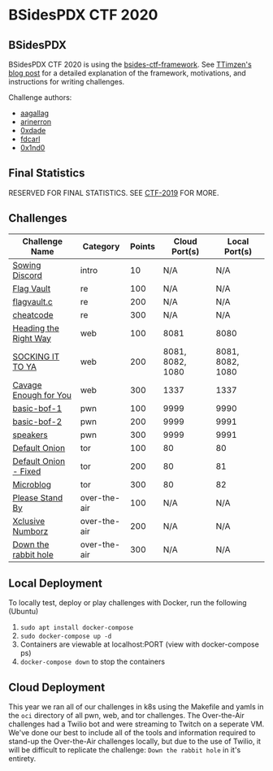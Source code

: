 # BSidesPDX CTF 2020

## BSidesPDX

BSidesPDX CTF 2020 is using the [bsides-ctf-framework](https://github.com/BSidesPDX/bsides-ctf-framework). See [TTimzen's blog post](https://www.tophertimzen.com/blog/BSidesPDXCTFFramework/) for a detailed explanation of the framework, motivations, and instructions for writing challenges.

Challenge authors:
- [aagallag](https://twitter.com/aagallag)
- [arinerron](https://twitter.com/arinerron)
- [0xdade](https://twitter.com/0xdade)
- [fdcarl](https://twitter.com/fdcarl)
- [0x1nd0](https://twitter.com/0x1nd0)


## Final Statistics

RESERVED FOR FINAL STATISTICS. SEE [CTF-2019](https://github.com/BSidesPDX/CTF-2019/edit/master/README.md) FOR MORE.

## Challenges

| Challenge Name                                                 | Category      | Points | Cloud Port(s)       | Local Port(s)       |
| -------------------------------------------------------------- | ------------- | ------ | ------------------- | ------------------- |
| [Sowing Discord](intro/)                                       | intro         | 10     | N/A                 | N/A                 |
| [Flag Vault](re/100-flagvault/)                                | re            | 100    | N/A                 | N/A                 |
| [flagvault.c](re/200-flagvault.c/)                             | re            | 200    | N/A                 | N/A                 |
| [cheatcode](re/300-cheatcode/)                                 | re            | 300    | N/A                 | N/A                 |
| [Heading the Right Way](web/100-heading-the-right-way/)        | web           | 100    | 8081                | 8080                |
| [SOCKING IT TO YA](web/200-socking-it-to-ya/)                  | web           | 200    | 8081, 8082, 1080    | 8081, 8082, 1080    |
| [Cavage Enough for You](web/300-cavage-enough-for-you/)        | web           | 300    | 1337                | 1337                |
| [basic-bof-1](pwn/100-basic-bof-1/)                            | pwn           | 100    | 9999                | 9990                |
| [basic-bof-2](pwn/200-basic-bof-2/)                            | pwn           | 200    | 9999                | 9991                |
| [speakers](pwn/300-speakers/)                                  | pwn           | 300    | 9999                | 9991                |
| [Default Onion](tor/100-default-onion/)                        | tor           | 100    | 80                  | 80                  |
| [Default Onion - Fixed](tor/200-default-onion-fixed/)          | tor           | 200    | 80                  | 81                  |
| [Microblog](tor/300-microblog/)                                | tor           | 300    | 80                  | 82                  |
| [Please Stand By](over-the-air/100-Please-Stand-By/)           | over-the-air  | 100    | N/A                 | N/A                 |
| [Xclusive Numborz](over-the-air/200-Xclusive-numborz/)         | over-the-air  | 200    | N/A                 | N/A                 |
| [Down the rabbit hole](over-the-air/300-Down-the-rabbit-hole/) | over-the-air  | 300    | N/A                 | N/A                 |


## Local Deployment

To locally test, deploy or play challenges with Docker, run the following (Ubuntu)

1. `sudo apt install docker-compose`
2. `sudo docker-compose up -d`
3. Containers are viewable at localhost:PORT (view with docker-compose ps)
4. `docker-compose down` to stop the containers


## Cloud Deployment

This year we ran all of our challenges in k8s using the Makefile and yamls in the `oci` directory of all pwn, web, and tor challenges.  The Over-the-Air challenges had a Twilio bot and were streaming to Twitch on a seperate VM.  We've done our best to include all of the tools and information required to stand-up the Over-the-Air challenges locally, but due to the use of Twilio, it will be difficult to replicate the challenge: `Down the rabbit hole` in it's entirety.
